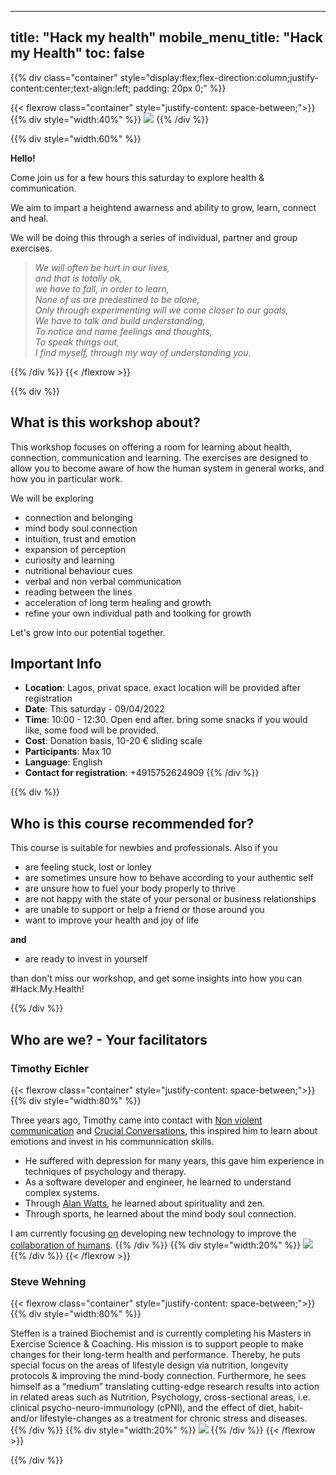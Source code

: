 
---
title: "Hack my health"
mobile_menu_title: "Hack my Health"
toc: false
---

{{% div class="container"  style="display:flex;flex-direction:column;justify-content:center;text-align:left; padding: 20px 0;" %}}


{{< flexrow class="container" style="justify-content: space-between;">}}
{{% div style="width:40%" %}}
<img src="/hackmyhealth.png" style="max-height: 300px">
{{% /div %}}

{{% div style="width:60%" %}}
<br>

**Hello!**

Come join us for a few hours this saturday to explore health & communication.

We aim to impart a heightend awarness and ability to grow, learn, connect and heal. 

We will be doing this through a series of individual, partner and group exercises.

> <em>We will often be hurt in our lives, </br>
and that is totally ok,</br>
we have to fall, in order to learn,</br>
None of us are predestined to be alone,</br>
Only through experimenting will we come closer to our goals,</br>
We have to talk and build understanding,</br>
To notice and name feelings and thoughts,</br>
To speak things out,</br>
I find myself, through my way of understanding you. </br>
</em>


{{% /div %}}
{{< /flexrow >}}


{{% div %}}
## What is this workshop about?

This workshop focuses on offering a room for learning about health, connection, communication and learning. The exercises are designed to allow you to become aware of how the human system in general works, and how you in particular work.

We will be exploring
- connection and belonging
- mind body soul connection
- intuition, trust and emotion
- expansion of perception
- curiosity and learning
- nutritional behaviour cues
- verbal and non verbal communication
- reading between the lines
- acceleration of long term healing and growth
- refine your own individual path and toolking for growth


Let's grow into our potential together.

## Important Info
- **Location**: Lagos, privat space. exact location will be provided after registration
- **Date**: This saturday - 09/04/2022
- **Time**: 10:00 - 12:30. Open end after. bring some snacks if you would like, some food will be provided.
- **Cost**: Donation basis, 10-20 € sliding scale
- **Participants**: Max 10
- **Language**:  English
- **Contact for registration**: +4915752624909
{{% /div %}}

{{% div %}}
## Who is this course recommended for?

This course is suitable for newbies and professionals. Also if you

- are feeling stuck, lost or lonley 
- are sometimes unsure how to behave according to your authentic self
- are unsure how to fuel your body properly to thrive
- are not happy with the state of your personal or business relationships
- are unable to support or help a friend or those around you
- want to improve your health and joy of life

**and**

- are ready to invest in yourself

than don't miss our workshop, and get some insights into how you can #Hack.My.Health!

{{% /div %}}

## Who are we? - Your facilitators

### Timothy Eichler
{{< flexrow class="container" style="justify-content: space-between;">}}
{{% div style="width:80%" %}}

Three years ago, Timothy came into contact with [Non violent communication](https://www.cnvc.org/about) and [Crucial Conversations](https://cruciallearning.com/crucial-conversations-for-dialogue/), this inspired him to learn about emotions and invest in his communnication skills.

- He suffered with depression for many years, this gave him experience in techniques of psychology and therapy.
- As a software developer and engineer, he learned to understand complex systems.
- Through [Alan Watts](https://alanwatts.org/life-of-alan-watts/), he learned about spirituality and zen.
- Through sports, he learned about the mind body soul connection.

I am currently focusing [on](../learn/overview/) developing new technology to improve the [collaboration of humans](https://cardano.org/).
{{% /div %}}
{{% div style="width:20%" %}}
<img src="/tim.png" style="max-height: 200px">
{{% /div %}}
{{< /flexrow >}}

### Steve Wehning
{{< flexrow class="container" style="justify-content: space-between;">}}
{{% div style="width:80%" %}}

Steffen is a trained Biochemist and is currently completing his Masters in Exercise Science & Coaching. His mission is to support people to make changes for their long-term health and performance. Thereby, he puts special focus on the areas of lifestyle design via nutrition, longevity protocols & improving the mind-body connection. Furthermore, he sees himself as a “medium” translating cutting-edge research results into action in related areas such as Nutrition, Psychology, cross-sectional areas, i.e. clinical psycho-neuro-immunology (cPNI), and the effect of diet, habit- and/or lifestyle-changes as a treatment for chronic stress and diseases.
{{% /div %}}
{{% div style="width:20%" %}}
<img src="/steve.png" style="max-height: 200px">
{{% /div %}}
{{< /flexrow >}}

{{% /div %}}

